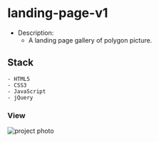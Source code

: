 # landing-page-v1

- Description:
  - A landing page gallery of polygon picture.

## Stack
```
- HTML5
- CSS3
- JavaScript
- jQuery
```

### View

![project photo](/landing_pagepolygon.png)
